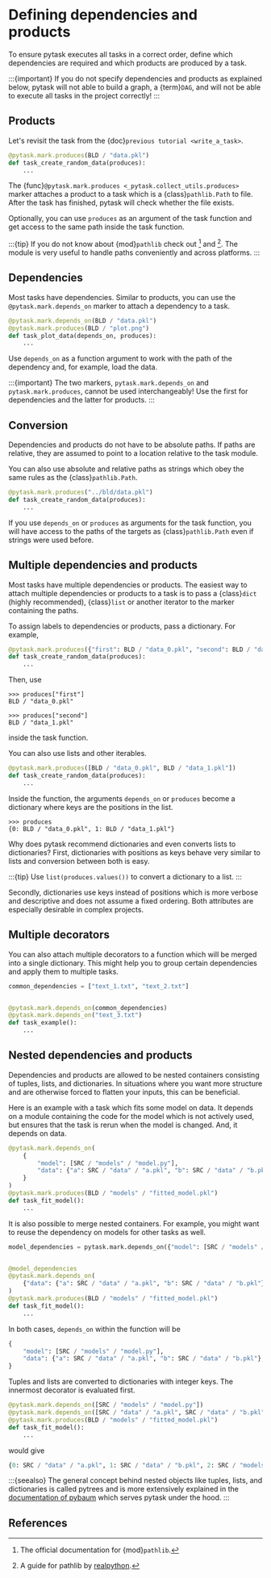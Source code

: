 # Defining dependencies and products

To ensure pytask executes all tasks in a correct order, define which dependencies are
required and which products are produced by a task.

:::{important}
If you do not specify dependencies and products as explained below, pytask will not able
to build a graph, a {term}`DAG`, and will not be able to execute all tasks in the
project correctly!
:::

## Products

Let's revisit the task from the {doc}`previous tutorial <write_a_task>`.

```python
@pytask.mark.produces(BLD / "data.pkl")
def task_create_random_data(produces):
    ...
```

The {func}`@pytask.mark.produces <_pytask.collect_utils.produces>` marker attaches a product to
a task which is a {class}`pathlib.Path` to file. After the task has finished, pytask
will check whether the file exists.

Optionally, you can use `produces` as an argument of the task function and get access to
the same path inside the task function.

:::{tip}
If you do not know about {mod}`pathlib` check out [^id3] and [^id4]. The module is very
useful to handle paths conveniently and across platforms.
:::

## Dependencies

Most tasks have dependencies. Similar to products, you can use the
`@pytask.mark.depends_on` marker to attach a dependency to a task.

```python
@pytask.mark.depends_on(BLD / "data.pkl")
@pytask.mark.produces(BLD / "plot.png")
def task_plot_data(depends_on, produces):
    ...
```

Use `depends_on` as a function argument to work with the path of the dependency and, for
example, load the data.

:::{important}
The two markers, `pytask.mark.depends_on` and `pytask.mark.produces`, cannot be used
interchangeably! Use the first for dependencies and the latter for products.
:::

## Conversion

Dependencies and products do not have to be absolute paths. If paths are relative, they
are assumed to point to a location relative to the task module.

You can also use absolute and relative paths as strings which obey the same rules as the
{class}`pathlib.Path`.

```python
@pytask.mark.produces("../bld/data.pkl")
def task_create_random_data(produces):
    ...
```

If you use `depends_on` or `produces` as arguments for the task function, you will have
access to the paths of the targets as {class}`pathlib.Path` even if strings were used
before.

## Multiple dependencies and products

Most tasks have multiple dependencies or products. The easiest way to attach multiple
dependencies or products to a task is to pass a {class}`dict` (highly recommended),
{class}`list` or another iterator to the marker containing the paths.

To assign labels to dependencies or products, pass a dictionary. For example,

```python
@pytask.mark.produces({"first": BLD / "data_0.pkl", "second": BLD / "data_1.pkl"})
def task_create_random_data(produces):
    ...
```

Then, use

```pycon
>>> produces["first"]
BLD / "data_0.pkl"

>>> produces["second"]
BLD / "data_1.pkl"
```

inside the task function.

You can also use lists and other iterables.

```python
@pytask.mark.produces([BLD / "data_0.pkl", BLD / "data_1.pkl"])
def task_create_random_data(produces):
    ...
```

Inside the function, the arguments `depends_on` or `produces` become a dictionary where
keys are the positions in the list.

```pycon
>>> produces
{0: BLD / "data_0.pkl", 1: BLD / "data_1.pkl"}
```

Why does pytask recommend dictionaries and even converts lists to dictionaries? First,
dictionaries with positions as keys behave very similar to lists and conversion between
both is easy.

:::{tip}
Use `list(produces.values())` to convert a dictionary to a list.
:::

Secondly, dictionaries use keys instead of positions which is more verbose and
descriptive and does not assume a fixed ordering. Both attributes are especially
desirable in complex projects.

## Multiple decorators

You can also attach multiple decorators to a function which will be merged into a single
dictionary. This might help you to group certain dependencies and apply them to multiple
tasks.

```python
common_dependencies = ["text_1.txt", "text_2.txt"]


@pytask.mark.depends_on(common_dependencies)
@pytask.mark.depends_on("text_3.txt")
def task_example():
    ...
```

## Nested dependencies and products

Dependencies and products are allowed to be nested containers consisting of tuples,
lists, and dictionaries. In situations where you want more structure and are otherwise
forced to flatten your inputs, this can be beneficial.

Here is an example with a task which fits some model on data. It depends on a module
containing the code for the model which is not actively used, but ensures that the task
is rerun when the model is changed. And, it depends on data.

```python
@pytask.mark.depends_on(
    {
        "model": [SRC / "models" / "model.py"],
        "data": {"a": SRC / "data" / "a.pkl", "b": SRC / "data" / "b.pkl"},
    }
)
@pytask.mark.produces(BLD / "models" / "fitted_model.pkl")
def task_fit_model():
    ...
```

It is also possible to merge nested containers. For example, you might want to reuse the
dependency on models for other tasks as well.

```python
model_dependencies = pytask.mark.depends_on({"model": [SRC / "models" / "model.py"]})


@model_dependencies
@pytask.mark.depends_on(
    {"data": {"a": SRC / "data" / "a.pkl", "b": SRC / "data" / "b.pkl"}}
)
@pytask.mark.produces(BLD / "models" / "fitted_model.pkl")
def task_fit_model():
    ...
```

In both cases, `depends_on` within the function will be

```python
{
    "model": [SRC / "models" / "model.py"],
    "data": {"a": SRC / "data" / "a.pkl", "b": SRC / "data" / "b.pkl"},
}
```

Tuples and lists are converted to dictionaries with integer keys. The innermost
decorator is evaluated first.

```python
@pytask.mark.depends_on([SRC / "models" / "model.py"])
@pytask.mark.depends_on([SRC / "data" / "a.pkl", SRC / "data" / "b.pkl"])
@pytask.mark.produces(BLD / "models" / "fitted_model.pkl")
def task_fit_model():
    ...
```

would give

```python
{0: SRC / "data" / "a.pkl", 1: SRC / "data" / "b.pkl", 2: SRC / "models" / "model.py"}
```

:::{seealso}
The general concept behind nested objects like tuples, lists, and dictionaries is called
pytrees and is more extensively explained in the [documentation of
pybaum](https://github.com/OpenSourceEconomics/pybaum) which serves pytask under the
hood.
:::

## References

[^id3]: The official documentation for {mod}`pathlib`.

[^id4]: A guide for pathlib by [realpython](https://realpython.com/python-pathlib/).
